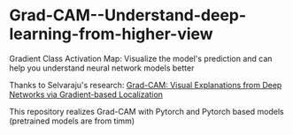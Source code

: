 # Grad-CAM--Understand-deep-learning-from-higher-view
Gradient Class Activation Map: Visualize the model's prediction and can help you understand neural network models better

Thanks to Selvaraju's research: [Grad-CAM: Visual Explanations from Deep Networks via Gradient-based Localization](https://arxiv.org/abs/1610.02391)

This repository realizes Grad-CAM with Pytorch and Pytorch based models (pretrained models are from timm)
